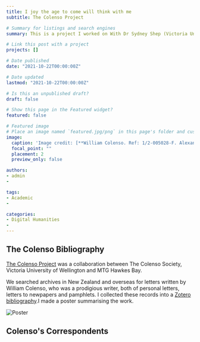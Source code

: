 ```yaml
---
title: I joy the age to come will think with me
subtitle: The Colenso Project

# Summary for listings and search engines
summary: This is a project I worked on With Dr Sydney Shep (Victoria University of Wellington) as Summer Scholar in 2012, and again in 104-1015 when I had the honour of photographing original letters to William Colenso that were collected by Christopher Parr.

# Link this post with a project
projects: []

# Date published
date: "2021-10-22T00:00:00Z"

# Date updated
lastmod: "2021-10-22T00:00:00Z"

# Is this an unpublished draft?
draft: false

# Show this page in the Featured widget?
featured: false

# Featured image
# Place an image named `featured.jpg/png` in this page's folder and customize its options here.
image:
  caption: 'Image credit: [**William Colenso. Ref: 1/2-005028-F. Alexander Turnbull Library, Wellington, New Zealand. /records/23027634**](https://tiaki.natlib.govt.nz/#details=ecatalogue.139832)'
  focal_point: ""
  placement: 2
  preview_only: false

authors:
- admin
- 

tags:
- Academic
- 

categories:
- Digital Humanities
- 
---
```


## The Colenso Bibliography

[The Colenso Project](http://colensoandtherepublicofletters.weebly.com/about.html) was a collaboration between The Colenso Society, Victoria University of Wellington and MTG Hawkes Bay.

We searched archives in New Zealand and overseas for letters written by William Colenso, who was a prodigious writer, both of personal letters, letters to newpapers and pamphlets. I collected these records into a [Zotero bibliography](https://www.zotero.org/groups/62194/colenso/library).I made a poster summarising the work. 

![Poster](https://user-images.githubusercontent.com/92902219/138439661-277d5f0d-6525-4a07-b3d5-684b739f1ae9.jpg)

## Colenso's Correspondents











